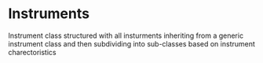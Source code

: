 # Instruments
 Instrument class structured with all insturments inheriting from a generic instrument class and then subdividing into sub-classes based on instrument charectoristics
